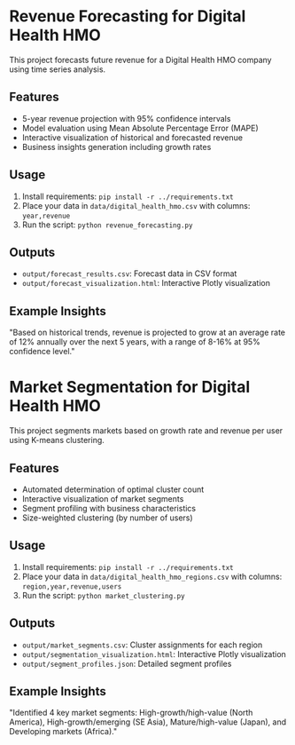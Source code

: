 # Revenue Forecasting for Digital Health HMO

This project forecasts future revenue for a Digital Health HMO company using time series analysis.

## Features
- 5-year revenue projection with 95% confidence intervals
- Model evaluation using Mean Absolute Percentage Error (MAPE)
- Interactive visualization of historical and forecasted revenue
- Business insights generation including growth rates

## Usage
1. Install requirements: `pip install -r ../requirements.txt`
2. Place your data in `data/digital_health_hmo.csv` with columns: `year,revenue`
3. Run the script: `python revenue_forecasting.py`

## Outputs
- `output/forecast_results.csv`: Forecast data in CSV format
- `output/forecast_visualization.html`: Interactive Plotly visualization

## Example Insights
"Based on historical trends, revenue is projected to grow at an average rate of 12% annually over the next 5 years, with a range of 8-16% at 95% confidence level."


# Market Segmentation for Digital Health HMO

This project segments markets based on growth rate and revenue per user using K-means clustering.

## Features
- Automated determination of optimal cluster count
- Interactive visualization of market segments
- Segment profiling with business characteristics
- Size-weighted clustering (by number of users)

## Usage
1. Install requirements: `pip install -r ../requirements.txt`
2. Place your data in `data/digital_health_hmo_regions.csv` with columns: `region,year,revenue,users`
3. Run the script: `python market_clustering.py`

## Outputs
- `output/market_segments.csv`: Cluster assignments for each region
- `output/segmentation_visualization.html`: Interactive Plotly visualization
- `output/segment_profiles.json`: Detailed segment profiles

## Example Insights
"Identified 4 key market segments: High-growth/high-value (North America), High-growth/emerging (SE Asia), Mature/high-value (Japan), and Developing markets (Africa)."
